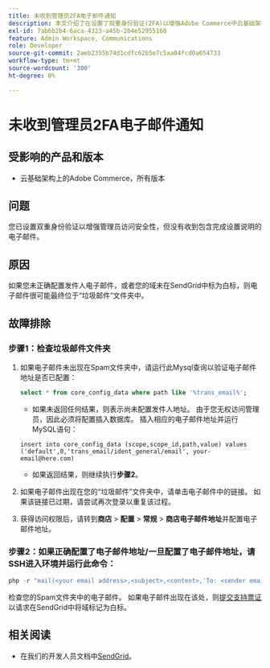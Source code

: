 ```yaml
---
title: 未收到管理员2FA电子邮件通知
description: 本文介绍了在设置了双重身份验证(2FA)以增强Adobe Commerce中云基础架构上的管理员访问安全后，如果在收到带有设置完成说明的电子邮件时无法进行故障排除。
exl-id: 7ab6b2b4-6aca-4323-a45b-2b4e52955160
feature: Admin Workspace, Communications
role: Developer
source-git-commit: 2aeb2355b74d1cdfc62b5e7c5aa04fcd0a654733
workflow-type: tm+mt
source-wordcount: '300'
ht-degree: 0%

---
```


# 未收到管理员2FA电子邮件通知


## 受影响的产品和版本

* 云基础架构上的Adobe Commerce，所有版本

## 问题

您已设置双重身份验证以增强管理员访问安全性，但没有收到包含完成设置说明的电子邮件。

## 原因

如果您未正确配置发件人电子邮件，或者您的域未在SendGrid中标为白标，则电子邮件很可能最终位于“垃圾邮件”文件夹中。

## 故障排除

### 步骤1：检查垃圾邮件文件夹

1. 如果电子邮件未出现在Spam文件夹中，请运行此Mysql查询以验证电子邮件地址是否已配置：

   ```sql
   select * from core_config_data where path like '%trans_email%';
   ```

   * 如果未返回任何结果，则表示尚未配置发件人地址。
由于您无权访问管理员，因此必须将配置插入数据库。 插入相应的电子邮件地址并运行MySQL语句：

   ```
   insert into core_config_data (scope,scope_id,path,value) values ('default',0,'trans_email/ident_general/email', your-email@here.com)
   ```

   * 如果返回结果，则继续执行&#x200B;**步骤2**。

1. 如果电子邮件出现在您的“垃圾邮件”文件夹中，请单击电子邮件中的链接。 如果该链接已过期，请尝试再次登录以重复该过程。
1. 获得访问权限后，请转到&#x200B;**商店** > **配置** > **常规** > **商店电子邮件地址**&#x200B;并配置电子邮件地址。

### 步骤2：如果正确配置了电子邮件地址/一旦配置了电子邮件地址，请SSH进入环境并运行此命令：

```php
php -r "mail(<your email address>,<subject>,<content>,'To: <sender email>');"
```

检查您的Spam文件夹中的电子邮件。 如果电子邮件出现在该处，则[提交支持票证](/help/help-center-guide/help-center/magento-help-center-user-guide.md#login)以请求在SendGrid中将域标记为白标。

## 相关阅读

* 在我们的开发人员文档中[SendGrid](https://experienceleague.adobe.com/en/docs/commerce-cloud-service/user-guide/project/sendgrid)。
